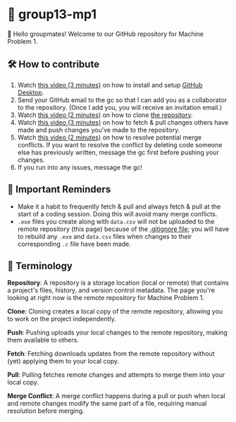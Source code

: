 # 🤖 group13-mp1

👋 Hello groupmates! Welcome to our GitHub repository for Machine Problem 1.

## 🛠️ How to contribute

1. Watch [this video (3 minutes)](https://youtu.be/P8z4MEGcxh0) on how to install and setup [GitHub Desktop](https://desktop.github.com/download/).
1. Send your GitHub email to the gc so that I can add you as a collaborator to the repository. (Once I add you, you will receive an invitation email.)
1. Watch [this video (2 minutes)](https://youtu.be/acIwQO1eOtw) on how to clone [the repository](https://github.com/zachpoblete/group13-mp1).
1. Watch [this video (3 minutes)](https://youtu.be/cQgn3_w27_8) on how to fetch & pull changes others have made and push changes you've made to the repository.
1. Watch [this video (2 minutes)](https://youtu.be/MIVW0sijSjY) on how to resolve potential merge conflicts. If you want to resolve the conflict by deleting code someone else has previously written, message the gc first before pushing your changes.
1. If you run into any issues, message the gc!

## 📌 Important Reminders

- Make it a habit to frequently fetch & pull and always fetch & pull at the start of a coding session. Doing this will avoid many merge conflicts.
- `.exe` files you create along with `data.csv` will not be uploaded to the remote repository (this page) because of the [.gitignore file](.gitignore); you will have to rebuild any `.exe` and `data.csv` files when changes to their corresponding `.c` file have been made.

## 📖 Terminology
**Repository**: A repository is a storage location (local or remote) that contains a project's files, history, and version control metadata. The page you're looking at right now is the remote repository for Machine Problem 1.

**Clone**: Cloning creates a local copy of the remote repository, allowing you to work on the project independently.

**Push**: Pushing uploads your local changes to the remote repository, making them available to others.

**Fetch**: Fetching downloads updates from the remote repository without (yet) applying them to your local copy.

**Pull**: Pulling fetches remote changes and attempts to merge them into your local copy.

**Merge Conflict**: A merge conflict happens during a pull or push when local and remote changes modify the same part of a file, requiring manual resolution before merging.
